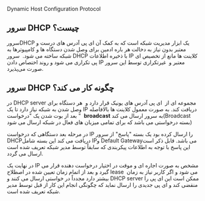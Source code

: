 Dynamic Host Configuration Protocol

## سرور DHCP چیست؟

سرورDHCP یک ابزار مدیریت شبکه است که به کمک آن ای پی آدرس های درست و معتبر بدون نیاز به دخالت هر باره ادمین برای وصل شدن دستگاه ها و کامپیوترها به شبکه ساخته می شود.  سرور DHCP با ذخیره اطلاعات IP کلاینت ها مانع از تخصیص ای پی تکراری می شود و روند اختصاص دادن IP معتبر و  غیرتکراری توسط این سرور صورت می‌‌پذیرد. 

## سرور DHCP چگونه کار می کند؟

در DHCP server مجموعه ای از  ای پی آدرس های یونیک قرار دارد و  هر دستگاه برای وصل شدن به شبکه نیاز دارد تا یک IP دریافت کند. به صورت معمول کلاینت ها بالافاصله بعد از بوت شدن یک "درخواست "  **broadcast** به سرور ارسال می کند(Broadcast بسته درخواستی می باشد که برای تمامی میزبان های فعال در شبکه ارسال می شود)

در مرحله بعد دستگاهی که درخواست IP را ارسال کرده بود یک بسته "پاسخ" از سرور DHCPدریافت می کند این بسته شامل IPو Default Gatewayمی باشد. قابل ذکر است این پاسخ با توجه به اطلاعات پیکربندی که سابقاً توسط مدیر شبکه تعریف شده است ارسال می گردد.

در نهایت یک IP مشخص به صورت اجاره ای و موقت در اختیار درخواست دهنده قرار می گیرد و بعد از اتمام زمان تعیین شده در اصطلاح lease  می شود و اگر کاربر نیاز به زمان بیشتر دارد مجدداً در خواستی ارسال می کنند و DHCP server ممکن است این ای پی را منقضی کند و ای پی جدیدی را ارسال نماید که چگونگی انجام این کار از قبل توسط مدیر شبکه تعریف شده است.